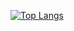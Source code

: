 [![Top Langs](https://github-readme-stats.vercel.app/api/top-langs/?username=R34ll)](https://github.com/R34ll/github-readme-stats)
